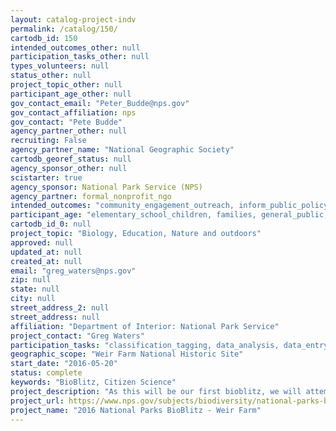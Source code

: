 ```yaml
---
layout: catalog-project-indv
permalink: /catalog/150/
cartodb_id: 150
intended_outcomes_other: null
participation_tasks_other: null
types_volunteers: null
status_other: null
project_topic_other: null
participant_age_other: null
gov_contact_email: "Peter_Budde@nps.gov"
gov_contact_affiliation: nps
gov_contact: "Pete Budde"
agency_partner_other: null
recruiting: False
agency_partner_name: "National Geographic Society"
cartodb_georef_status: null
agency_sponsor_other: null
scistarter: true
agency_sponsor: National Park Service (NPS)
agency_partner: formal_nonprofit_ngo
intended_outcomes: "community_engagement_outreach, inform_public_policy, io_education, operational_integration_use, research_advancement"
participant_age: "elementary_school_children, families, general_public, middle_school_children, targeted_group, teens"
cartodb_id_0: null
project_topic: "Biology, Education, Nature and outdoors"
approved: null
updated_at: null
created_at: null
email: "greg_waters@nps.gov"
zip: null
state: null
city: null
street_address_2: null
street_address: null
affiliation: "Department of Interior: National Park Service"
project_contact: "Greg Waters"
participation_tasks: "classification_tagging, data_analysis, data_entry, finding_entities, identification, learning, observation, site_selection_description, specimen_sample_collection"
geographic_scope: "Weir Farm National Historic Site"
start_date: "2016-05-20"
status: complete
keywords: "BioBlitz, Citizen Science"
project_description: "As this will be our first bioblitz, we will attempt to identify as many species as possible in all taxonomic groups within the park."
project_url: https://www.nps.gov/subjects/biodiversity/national-parks-bioblitz.htm
project_name: "2016 National Parks BioBlitz - Weir Farm"
---
```

